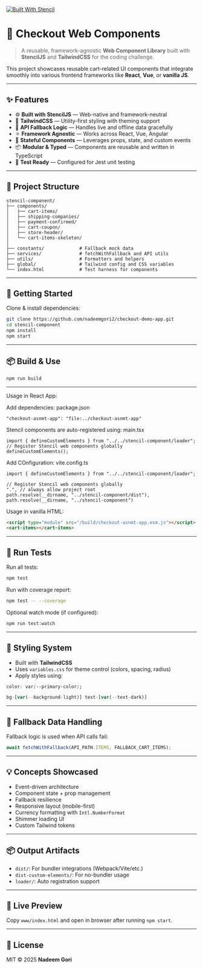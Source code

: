 [![Built With Stencil](https://img.shields.io/badge/-Built%20With%20Stencil-16161d.svg?style=flat-square&logo=Stencil&logoColor=white&colorA=16161d)](https://stenciljs.com)

# 🛒 Checkout Web Components

> A reusable, framework-agnostic **Web Component Library** built with **StencilJS** and **TailwindCSS** for the coding challenge.

This project showcases reusable cart-related UI components that integrate smoothly into various frontend frameworks like **React**, **Vue**, or **vanilla JS**.

---

## ✨ Features

- ⚙️ **Built with StencilJS** — Web-native and framework-neutral
- 🎨 **TailwindCSS** — Utility-first styling with theming support
- 🔁 **API Fallback Logic** — Handles live and offline data gracefully
- ⚛️ **Framework Agnostic** — Works across React, Vue, Angular
- 🧠 **Stateful Components** — Leverages props, state, and custom events
- 📦 **Modular & Typed** — Components are reusable and written in TypeScript
- 🧪 **Test Ready** — Configured for Jest unit testing

---

## 📁 Project Structure

```
stencil-component/
├── components/
│   ├── cart-items/
│   ├── shipping-companies/
│   ├── payment-confirmed/
│   ├── cart-coupon/
│   ├── store-header/
│   └── cart-items-skeleton/
│
├── constants/             # Fallback mock data
├── services/              # fetchWithFallback and API utils
├── utils/                 # Formatters and helpers
├── global/                # Tailwind config and CSS variables
└── index.html             # Test harness for components
```

---

## 🚀 Getting Started

Clone & install dependencies:

```bash
git clone https://github.com/nadeemgori2/checkout-demo-app.git
cd stencil-component
npm install
npm start
```

---

## 📦 Build & Use

```bash
npm run build
```
---

Usage in React App:

Add dependencies: package.json

```
"checkout-asnmt-app": "file:../checkout-asnmt-app"

```
Stencil components are auto-registered using: main.tsx

```
import { defineCustomElements } from "../../stencil-component/loader";
// Register Stencil web components globally
defineCustomElements();
```
Add COnfiguration: vite.config.ts

```
import { defineCustomElements } from "../../stencil-component/loader";

// Register Stencil web components globally
".", // always allow project root
path.resolve(__dirname, "../stencil-component/dist"),
path.resolve(__dirname, "../stencil-component")
```

Usage in vanilla HTML:

```html
<script type="module" src="/build/checkout-asnmt-app.esm.js"></script>
<cart-items></cart-items>
```

---

## 🧪 Run Tests

Run all tests:

```bash
npm test
```

Run with coverage report:

```bash
npm test -- --coverage
```

Optional watch mode (if configured):

```bash
npm run test:watch
```

---

## 🎨 Styling System

- Built with **TailwindCSS**
- Uses `variables.css` for theme control (colors, spacing, radius)
- Apply styles using:

```css
color: var(--primary-color);
```

```ts
bg-[var(--background-light)] text-[var(--text-dark)]
```

---

## 🔁 Fallback Data Handling

Fallback logic is used when API calls fail:

```ts
await fetchWithFallback(API_PATH.ITEMS, FALLBACK_CART_ITEMS);
```

---

## 💡 Concepts Showcased

- Event-driven architecture
- Component state + prop management
- Fallback resilience
- Responsive layout (mobile-first)
- Currency formatting with `Intl.NumberFormat`
- Shimmer loading UI
- Custom Tailwind tokens

---

## 📦 Output Artifacts

- `dist/`: For bundler integrations (Webpack/Vite/etc.)
- `dist-custom-elements/`: For no-bundler usage
- `loader/`: Auto registration support

---

## 👀 Live Preview

Copy `www/index.html` and open in browser after running `npm start`.

---

## 📄 License

MIT © 2025 **Nadeem Gori**
